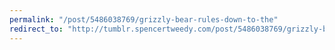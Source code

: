 ```yaml
---
permalink: "/post/5486038769/grizzly-bear-rules-down-to-the"
redirect_to: "http://tumblr.spencertweedy.com/post/5486038769/grizzly-bear-rules-down-to-the"
---
```

